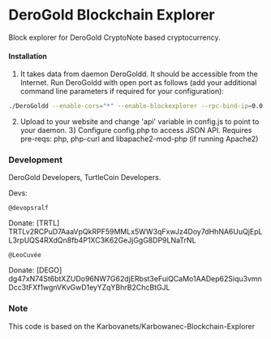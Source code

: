
# DeroGold Blockchain Explorer
Block explorer for DeroGold CryptoNote based cryptocurrency.

#### Installation

1) It takes data from daemon DeroGoldd. It should be accessible from the Internet. Run DeroGoldd with open port as follows (add your additional command line parameters if required for your configuration):
```bash
./DeroGoldd --enable-cors="*" --enable-blockexplorer --rpc-bind-ip=0.0.0.0 --rpc-bind-port=6969
```
2) Upload to your website and change 'api' variable in config.js to point to your daemon.
3} Configure config.php to access JSON API. Requires pre-reqs: php, php-curl and libapache2-mod-php (if running Apache2)


### Development

DeroGold Developers, TurtleCoin Developers. 


Devs:

    @devopsralf

Donate: [TRTL] TRTLv2RCPuD7AaaVpQkRPF59MMLx5WW3qFxwJz4Doy7dHhNA6UuQjEpLL3rpUQS4RXdQn8fb4P1XC3K62GeJjGgG8DP9LNaTrNL

    @LeoCuvée

Donate: [DEGO] dg47xN74St6btXZUDo96NW7G62djERbst3eFuiQCaMo1AADep62Siqu3vmnDcc3tFXf1wgnVKvGwD1eyYZqYBhrB2ChcBtGJL

### Note

This code is based on the Karbovanets/Karbowanec-Blockchain-Explorer
